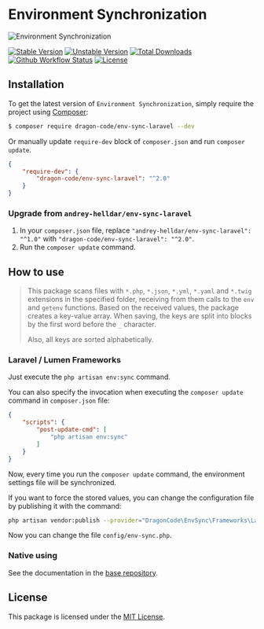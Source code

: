 # Environment Synchronization

<img src="https://preview.dragon-code.pro/TheDragonCode/env-sync.svg?brand=laravel" alt="Environment Synchronization"/>

[![Stable Version][badge_stable]][link_packagist]
[![Unstable Version][badge_unstable]][link_packagist]
[![Total Downloads][badge_downloads]][link_packagist]
[![Github Workflow Status][badge_build]][link_build]
[![License][badge_license]][link_license]

## Installation

To get the latest version of `Environment Synchronization`, simply require the project using [Composer](https://getcomposer.org):

```bash
$ composer require dragon-code/env-sync-laravel --dev
```

Or manually update `require-dev` block of `composer.json` and run `composer update`.

```json
{
    "require-dev": {
        "dragon-code/env-sync-laravel": "^2.0"
    }
}
```

### Upgrade from `andrey-helldar/env-sync-laravel`

1. In your `composer.json` file, replace `"andrey-helldar/env-sync-laravel": "^1.0"` with `"dragon-code/env-sync-laravel": "^2.0"`.
2. Run the `composer update` command.

## How to use

> This package scans files with `*.php`, `*.json`, `*.yml`, `*.yaml` and `*.twig` extensions in the specified folder, receiving from them calls to the `env` and `getenv` functions.
> Based on the received values, the package creates a key-value array. When saving, the keys are split into blocks by the first word before the `_` character.
>
> Also, all keys are sorted alphabetically.

### Laravel / Lumen Frameworks

Just execute the `php artisan env:sync` command.

You can also specify the invocation when executing the `composer update` command in `composer.json` file:

```json
{
    "scripts": {
        "post-update-cmd": [
            "php artisan env:sync"
        ]
    }
}
```

Now, every time you run the `composer update` command, the environment settings file will be synchronized.

If you want to force the stored values, you can change the configuration file by publishing it with the command:

```bash
php artisan vendor:publish --provider="DragonCode\EnvSync\Frameworks\Laravel\ServiceProvider"
```

Now you can change the file `config/env-sync.php`.

### Native using

See the documentation in the [base repository](https://github.com/TheDragonCode/env-sync).

## License

This package is licensed under the [MIT License](LICENSE).


[badge_build]:          https://img.shields.io/github/workflow/status/TheDragonCode/env-sync-laravel/phpunit?style=flat-square

[badge_downloads]:      https://img.shields.io/packagist/dt/dragon-code/env-sync-laravel.svg?style=flat-square

[badge_license]:        https://img.shields.io/packagist/l/dragon-code/env-sync-laravel.svg?style=flat-square

[badge_stable]:         https://img.shields.io/github/v/release/TheDragonCode/env-sync-laravel?label=stable&style=flat-square

[badge_unstable]:       https://img.shields.io/badge/unstable-dev--main-orange?style=flat-square

[link_build]:           https://github.com/TheDragonCode/env-sync-laravel/actions

[link_license]:         LICENSE

[link_packagist]:       https://packagist.org/packages/dragon-code/env-sync-laravel
